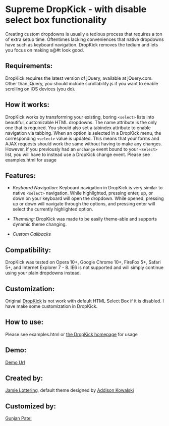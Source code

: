 Supreme DropKick - with disable select box functionality
=
Creating custom dropdowns is usually a tedious process that requires a ton of extra setup time. Oftentimes lacking conveniences that native dropdowns have such as keyboard navigation. DropKick removes the tedium and lets you focus on making s@#t look good.

Requirements:
-
DropKick requires the latest version of jQuery, available at jQuery.com. Other than jQuery, you should include scrollability.js if you want to enable scrolling on iOS devices (you do).

How it works:
-
DropKick works by transforming your existing, boring `<select>` lists into beautiful, customizable HTML dropdowns. The name attribute is the only one that is required. You should also set a tabindex attribute to enable navigation via tabbing.
When an option is selected in a DropKick menu, the corresponding `<select>` value is updated. This means that your forms and AJAX requests should work the same without having to make any changes. However, if you previously had
an `onchange` event bound to your `<select>` list, you will have to instead use a DropKick change event. Please see examples.html for usage

Features:
-
* *Keyboard Navigation:*
   Keyboard navigation in DropKick is very similar to native `<select>` navigation.
   While highlighted, pressing enter, up, or down on your keyboard will open the dropdown.
   While opened, pressing up or down will navigate through the options, and pressing enter will select the currently highlighted option.

* *Themeing:* 
  DropKick was made to be easily theme-able and supports dynamic theme changing.

* *Custom Callbacks*

Compatibility:
-
DropKick was tested on Opera 10+, Google Chrome 10+, FireFox 5+, Safari 5+, and Internet Explorer 7 - 8. IE6 is not supported and will simply continue using your plain dropdowns instead.

Customization:
-
Original [DropKick](http://jamielottering.github.com/DropKick/) is not work with default HTML Select Box if it is disabled. I have make some customization in DropKick.

How to use:
-
Please see examples.html or [the DropKick homepage](http://jamielottering.github.com/DropKick/) for usage

Demo:
-
[Demo Url](http://gunjanpatel.github.com/Supreme-Disable-Dropdown-feature-for-DropKick)

Created by:
-
[Jamie Lottering](http://twitter.com/jamielottering), default theme designed by [Addison Kowalski](http://twitter.com/addisonkowalski)

Customized by:
-
[Gunjan Patel](http://twitter.com/ergunjanpatel)
